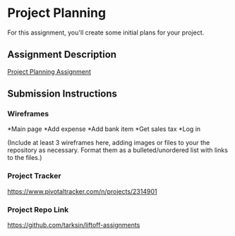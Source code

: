 # Project Planning
For this assignment, you'll create some initial plans for your project.

## Assignment Description
[Project Planning Assignment](https://education.launchcode.org/liftoff/assignments/planning/)

## Submission Instructions

### Wireframes
  *Main page
  *Add expense
  *Add bank item
  *Get sales tax
  *Log in

(Include at least 3 wireframes here, adding images or files to your the repository as necessary. Format them as a bulleted/unordered list with links to the files.)

### Project Tracker

https://www.pivotaltracker.com/n/projects/2314901

### Project Repo Link

https://github.com/tarksin/liftoff-assignments
